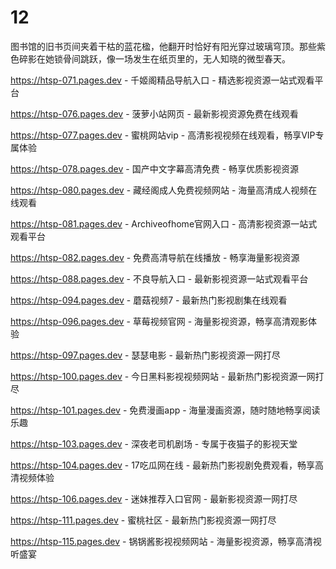 # 12
图书馆的旧书页间夹着干枯的蓝花楹，他翻开时恰好有阳光穿过玻璃穹顶。那些紫色碎影在她锁骨间跳跃，像一场发生在纸页里的，无人知晓的微型春天。

https://htsp-071.pages.dev - 千姬阁精品导航入口 - 精选影视资源一站式观看平台

https://htsp-076.pages.dev - 菠萝小站网页 - 最新影视资源免费在线观看

https://htsp-077.pages.dev - 蜜桃网站vip - 高清影视视频在线观看，畅享VIP专属体验

https://htsp-078.pages.dev - 国产中文字幕高清免费 - 畅享优质影视资源

https://htsp-080.pages.dev - 藏经阁成人免费视频网站 - 海量高清成人视频在线观看

https://htsp-081.pages.dev - Archiveofhome官网入口 - 高清影视资源一站式观看平台

https://htsp-082.pages.dev - 免费高清导航在线播放 - 畅享海量影视资源

https://htsp-088.pages.dev - 不良导航入口 - 最新影视资源一站式观看平台

https://htsp-094.pages.dev - 蘑菇视频7 - 最新热门影视剧集在线观看

https://htsp-096.pages.dev - 草莓视频官网 - 海量影视资源，畅享高清观影体验

https://htsp-097.pages.dev - 瑟瑟电影 - 最新热门影视资源一网打尽

https://htsp-100.pages.dev - 今日黑料影视视频网站 - 最新热门影视资源一网打尽

https://htsp-101.pages.dev - 免费漫画app - 海量漫画资源，随时随地畅享阅读乐趣

https://htsp-103.pages.dev - 深夜老司机剧场 - 专属于夜猫子的影视天堂

https://htsp-104.pages.dev - 17吃瓜网在线 - 最新热门影视剧免费观看，畅享高清视频体验

https://htsp-106.pages.dev - 迷妹推荐入口官网 - 最新影视资源一网打尽

https://htsp-111.pages.dev - 蜜桃社区 - 最新热门影视资源一网打尽

https://htsp-115.pages.dev - 锅锅酱影视视频网站 - 海量影视资源，畅享高清视听盛宴
